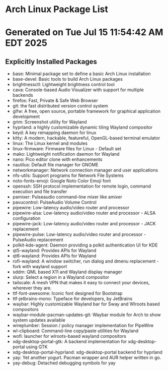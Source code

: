 # Arch Linux Package List
# Generated on Tue Jul 15 11:54:42 AM EDT 2025

## Explicitly Installed Packages

- base: Minimal package set to define a basic Arch Linux installation
- base-devel: Basic tools to build Arch Linux packages
- brightnessctl: Lightweight brightness control tool
- cava: Console-based Audio Visualizer with support for multiple backends
- firefox: Fast, Private & Safe Web Browser
- git: the fast distributed version control system
- glfw: A free, open source, portable framework for graphical application development
- grim: Screenshot utility for Wayland
- hyprland: a highly customizable dynamic tiling Wayland compositor
- keyd: A key remapping daemon for linux
- kitty: A modern, hackable, featureful, OpenGL-based terminal emulator
- linux: The Linux kernel and modules
- linux-firmware: Firmware files for Linux - Default set
- mako: Lightweight notification daemon for Wayland
- nano: Pico editor clone with enhancements
- nautilus: Default file manager for GNOME
- networkmanager: Network connection manager and user applications
- nfs-utils: Support programs for Network File Systems
- noto-fonts-emoji: Google Noto Color Emoji font
- openssh: SSH protocol implementation for remote login, command execution and file transfer
- pamixer: Pulseaudio command-line mixer like amixer
- pavucontrol: PulseAudio Volume Control
- pipewire: Low-latency audio/video router and processor
- pipewire-alsa: Low-latency audio/video router and processor - ALSA configuration
- pipewire-jack: Low-latency audio/video router and processor - JACK replacement
- pipewire-pulse: Low-latency audio/video router and processor - PulseAudio replacement
- polkit-kde-agent: Daemon providing a polkit authentication UI for KDE
- qt5-wayland: Provides APIs for Wayland
- qt6-wayland: Provides APIs for Wayland
- rofi-wayland: A window switcher, run dialog and dmenu replacement - fork with wayland support
- sddm: QML based X11 and Wayland display manager
- slurp: Select a region in a Wayland compositor
- tailscale: A mesh VPN that makes it easy to connect your devices, wherever they are.
- ttf-font-awesome: Iconic font designed for Bootstrap
- ttf-jetbrains-mono: Typeface for developers, by JetBrains
- waybar: Highly customizable Wayland bar for Sway and Wlroots based compositors
- waybar-module-pacman-updates-git: Waybar module for Arch to show system updates available
- wireplumber: Session / policy manager implementation for PipeWire
- wl-clipboard: Command-line copy/paste utilities for Wayland
- wofi: launcher for wlroots-based wayland compositors
- xdg-desktop-portal-gtk: A backend implementation for xdg-desktop-portal using GTK
- xdg-desktop-portal-hyprland: xdg-desktop-portal backend for hyprland
- yay: Yet another yogurt. Pacman wrapper and AUR helper written in go.
- yay-debug: Detached debugging symbols for yay
